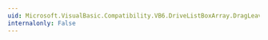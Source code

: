 ```yaml
---
uid: Microsoft.VisualBasic.Compatibility.VB6.DriveListBoxArray.DragLeave
internalonly: False
---
```


